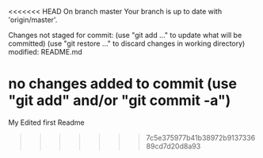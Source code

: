 <<<<<<< HEAD
On branch master
Your branch is up to date with 'origin/master'.

Changes not staged for commit:
  (use "git add <file>..." to update what will be committed)
  (use "git restore <file>..." to discard changes in working directory)
	modified:   README.md

no changes added to commit (use "git add" and/or "git commit -a")
=======
My Edited  first Readme
>>>>>>> 7c5e375977b41b38972b913733689cd7d20d8a93

